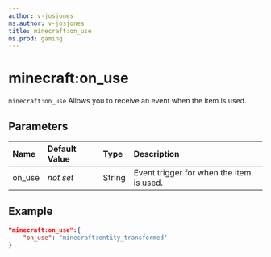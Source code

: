 ```yaml
---
author: v-josjones
ms.author: v-josjones
title: minecraft:on_use
ms.prod: gaming
---
```


# minecraft:on_use

`minecraft:on_use` Allows you to receive an event when the item is used.

## Parameters

|Name |Default Value  |Type  |Description  |
|:----------|:----------|:----------|:----------|
|on_use|*not set*|String |Event trigger for when the item is used.|

## Example

```json
"minecraft:on_use":{
    "on_use": "minecraft:entity_transformed"
}
```
